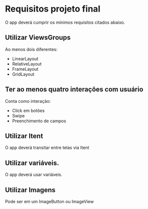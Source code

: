 # Requisitos projeto final
O app deverá cumprir os mínimos requisitos citados abaixo.

## Utilizar ViewsGroups
Ao menos dois diferentes:
 * LinearLayout
 * RelativeLayout
 * FrameLayout
 * GridLayout

## Ter ao menos quatro interações com usuário
Conta como interação:
* Click em botões
* Swipe
* Preenchimento de campos

## Utilizar Itent
O app deverá transitar entre telas via Itent

## Utilizar variáveis.
O app deverá usar variáveis.

## Utilizar Imagens
Pode ser em um ImageButton ou ImageView

